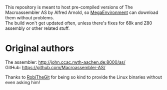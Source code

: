 This repository is meant to host pre-compiled versions of The Macroassembler AS by Alfred Arnold, so [MegaEnvironment](https://github.com/Franklin0770/megaenvironment) can download them without problems.  
The build won't get updated often, unless there's fixes for 68k and Z80 assembly or other related stuff.

# Original authors
The assembler: http://john.ccac.rwth-aachen.de:8000/as/  
GitHub: https://github.com/Macroassembler-AS/  

Thanks to [RobiTheGit](https://github.com/RobiTheGit) for being so kind to provide the Linux binaries without even asking him!

